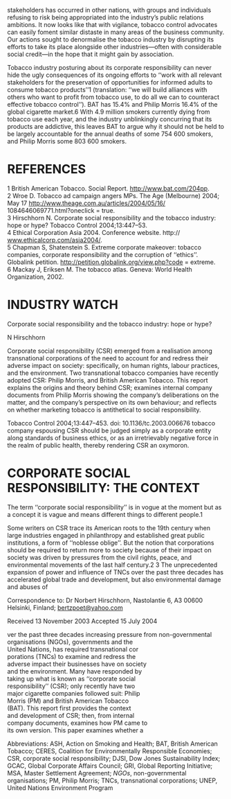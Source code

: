 stakeholders has occurred in other nations, with groups and individuals refusing to risk being appropriated into the industry’s public relations ambitions. It now looks like that with vigilance, tobacco control advocates can easily foment similar distaste in many areas of the business community. Our actions sought to denormalise the tobacco industry by disrupting its efforts to take its place alongside other industries—often with considerable social credit—in the hope that it might gain by association.  

Tobacco industry posturing about its corporate responsibility can never hide the ugly consequences of its ongoing efforts to ‘‘work with all relevant stakeholders for the preservation of opportunities for informed adults to consume tobacco products’’1 (translation: ‘‘we will build alliances with others who want to profit from tobacco use, to do all we can to counteract effective tobacco control’’). BAT has $15.4\%$ and Philip Morris $16.4\%$ of the global cigarette market.6 With 4.9 million smokers currently dying from tobacco use each year, and the industry unblinkingly concurring that its products are addictive, this leaves BAT to argue why it should not be held to be largely accountable for the annual deaths of some 754 600 smokers, and Philip Morris some 803 600 smokers.  

# REFERENCES  

1 British American Tobacco. Social Report. http://www.bat.com/204pp.   
2 Wroe D. Tobacco ad campaign angers MPs. The Age (Melbourne) 2004; May 17 http://www.theage.com.au/articles/2004/05/16/ 1084646069771.html?oneclick $=$ true.   
3 Hirschhorn N. Corporate social responsibility and the tobacco industry: hope or hype? Tobacco Control 2004;13:447–53.   
4 Ethical Corporation Asia 2004. Conference website. http:// www.ethicalcorp.com/asia2004/.   
5 Chapman S, Shatenstein S. Extreme corporate makeover: tobacco companies, corporate responsibility and the corruption of ‘‘ethics’’. Globalink petition. http://petition.globalink.org/view.php?code $=$ extreme.   
6 Mackay J, Eriksen M. The tobacco atlas. Geneva: World Health Organization, 2002.  

# INDUSTRY WATCH  

Corporate social responsibility and the tobacco industry: hope or hype?  

N Hirschhorn  

Corporate social responsibility (CSR) emerged from a realisation among transnational corporations of the need to account for and redress their adverse impact on society: specifically, on human rights, labour practices, and the environment. Two transnational tobacco companies have recently adopted CSR: Philip Morris, and British American Tobacco. This report explains the origins and theory behind CSR; examines internal company documents from Philip Morris showing the company’s deliberations on the matter, and the company’s perspective on its own behaviour; and reflects on whether marketing tobacco is antithetical to social responsibility.  

Tobacco Control 2004;13:447–453. doi: 10.1136/tc.2003.006676 tobacco company espousing CSR should be judged simply as a corporate entity along standards of business ethics, or as an irretrievably negative force in the realm of public health, thereby rendering CSR an oxymoron.  

# CORPORATE SOCIAL RESPONSIBILITY: THE CONTEXT  

The term ‘‘corporate social responsibility’’ is in vogue at the moment but as a concept it is vague and means different things to different people.1  

Some writers on CSR trace its American roots to the 19th century when large industries engaged in philanthropy and established great public institutions, a form of ‘‘noblesse oblige’’. But the notion that corporations should be required to return more to society because of their impact on society was driven by pressures from the civil rights, peace, and environmental movements of the last half century.2 3 The unprecedented expansion of power and influence of TNCs over the past three decades has accelerated global trade and development, but also environmental damage and abuses of  

Correspondence to: Dr Norbert Hirschhorn, Nastolantie 6, A3 00600 Helsinki, Finland; bertzpoet@yahoo.com  

Received 13 November 2003 Accepted 15 July 2004  

ver the past three decades increasing pressure from non-governmental organisations (NGOs), governments and the   
United Nations, has required transnational cor  
porations (TNCs) to examine and redress the   
adverse impact their businesses have on society   
and the environment. Many have responded by   
taking up what is known as ‘‘corporate social   
responsibility’’ (CSR); only recently have two   
major cigarette companies followed suit: Philip   
Morris (PM) and British American Tobacco   
(BAT). This report first provides the context   
and development of CSR; then, from internal   
company documents, examines how PM came to   
its own version. This paper examines whether a  

Abbreviations: ASH, Action on Smoking and Health; BAT, British American Tobacco; CERES, Coalition for Environmentally Responsible Economies; CSR, corporate social responsibility; DJSI, Dow Jones Sustainability Index; GCAC, Global Corporate Affairs Council; GRI, Global Reporting Initiative; MSA, Master Settlement Agreement; $N G O s,$ non-governmental organisations; PM, Philip Morris; TNCs, transnational corporations; UNEP, United Nations Environment Program  